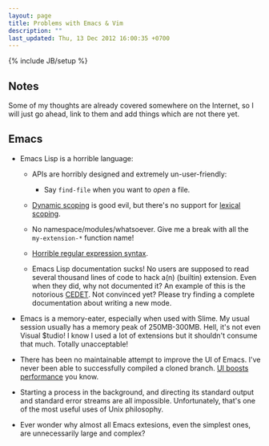 ```yaml
---
layout: page
title: Problems with Emacs & Vim
description: ""
last_updated: Thu, 13 Dec 2012 16:00:35 +0700
---
```

{% include JB/setup %}

## Notes

Some of my thoughts are already covered somewhere on the Internet, so I will just go ahead, link to them and add things which are not there yet.

## Emacs

* Emacs Lisp is a horrible language:

  - APIs are horribly designed and extremely un-user-friendly:

    + Say `find-file` when you want to *open* a file.

  - [Dynamic scoping](http://c2.com/cgi/wiki?DynamicScoping) is good evil, but there's no support for [lexical scoping](http://c2.com/cgi/wiki?LexicalScoping).

  - No namespace/modules/whatsoever.  Give me a break with all the `my-extension-*` function name!

  - [Horrible regular expression syntax](http://obsidianrook.com/devnotes/whinery/elisp-regexps.html).

  - Emacs Lisp documentation sucks!  No users are supposed to read several thousand lines of code to hack a(n) (builtin) extension.  Even when they did, why not documented it?  An example of this is the notorious [CEDET](http://cedet.sourceforge.net/).  Not convinced yet?  Please try finding a complete documentation about writing a new mode.

* Emacs is a memory-eater, especially when used with Slime.  My usual session usually has a memory peak of 250MB-300MB.  Hell, it's not even Visual $tudio!  I know I used a lot of extensions but it shouldn't consume that much.  Totally unacceptable!

* There has been no maintainable attempt to improve the UI of Emacs.  I've never been able to successfully compiled a cloned branch.  [UI boosts performance](https://encrypted.google.com/search?q=ui+boosts+performance&ie=utf-8&oe=utf-8&aq=t) you know.

* Starting a process in the background, and directing its standard output and standard error streams are all impossible.  Unfortunately, that's one of the most useful uses of Unix philosophy.

* Ever wonder why almost all Emacs extesions, even the simplest ones, are unnecessarily large and complex?